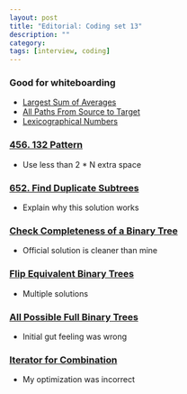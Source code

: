 ```yaml
---
layout: post
title: "Editorial: Coding set 13" 
description: ""
category: 
tags: [interview, coding]
---
```


### Good for whiteboarding
* [Largest Sum of Averages](https://leetcode.com/submissions/detail/385412187/)
* [All Paths From Source to Target](https://leetcode.com/submissions/detail/385918178/)
* [Lexicographical Numbers](https://leetcode.com/submissions/detail/386443557/)

### [456. 132 Pattern](https://leetcode.com/submissions/detail/384895324/)
* Use less than 2 * N extra space

### [652. Find Duplicate Subtrees](https://leetcode.com/submissions/detail/384921310/)
* Explain why this solution works

### [Check Completeness of a Binary Tree](https://leetcode.com/submissions/detail/386444727/)
* Official solution is cleaner than mine

### [Flip Equivalent Binary Trees](https://leetcode.com/submissions/detail/386814067/)
* Multiple solutions

### [All Possible Full Binary Trees](https://leetcode.com/submissions/detail/386866444/)
* Initial gut feeling was wrong

### [Iterator for Combination](https://leetcode.com/submissions/detail/390130694/)
* My optimization was incorrect
